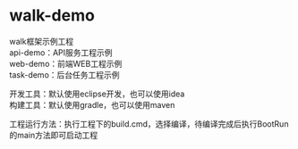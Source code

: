 # walk-demo
walk框架示例工程  
api-demo：API服务工程示例  
web-demo：前端WEB工程示例  
task-demo：后台任务工程示例  

开发工具：默认使用eclipse开发，也可以使用idea  
构建工具：默认使用gradle，也可以使用maven  

工程运行方法：执行工程下的build.cmd，选择编译，待编译完成后执行BootRun的main方法即可启动工程
